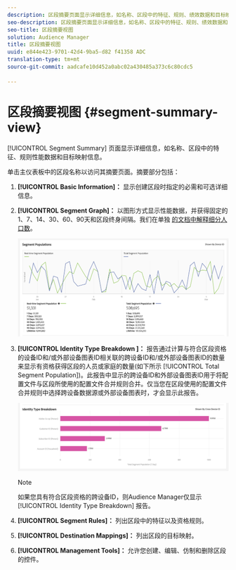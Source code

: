 ```yaml
---
description: 区段摘要页面显示详细信息，如名称、区段中的特征、规则、绩效数据和目标映射信息。
seo-description: 区段摘要页面显示详细信息，如名称、区段中的特征、规则、绩效数据和目标映射信息。
seo-title: 区段摘要视图
solution: Audience Manager
title: 区段摘要视图
uuid: e844e423-9701-42d4-9ba5-d82 f41358 ADC
translation-type: tm+mt
source-git-commit: aadcafe10d452a0abc02a430485a373c6c80cdc5

---
```



# 区段摘要视图 {#segment-summary-view}

[!UICONTROL Segment Summary] 页面显示详细信息，如名称、区段中的特征、规则性能数据和目标映射信息。

单击主仪表板中的区段名称以访问其摘要页面。摘要部分包括：

1. **[!UICONTROL Basic Information]：** 显示创建区段时指定的必需和可选详细信息。
1. **[!UICONTROL Segment Graph]：** 以图形方式显示性能数据，并获得固定的1、7、14、30、60、90天和区段终身间隔。我们在单独 [的文档中解释细分人口数](../../features/segments/segment-builder-data.md)。

   ![区段图](assets/segment-graph.png)

1. **[!UICONTROL Identity Type Breakdown ]：** 报告通过计算与符合区段资格的设备ID和/或外部设备图表ID相关联的跨设备ID和/或外部设备图表ID的数量来显示有资格获得区段的人员或家庭的数量(如下所示 [!UICONTROL Total Segment Population])。此报告中显示的跨设备ID和外部设备图表ID用于将配置文件与区段所使用的配置文件合并规则合并。仅当您在区段使用的配置文件合并规则中选择跨设备数据源或外部设备图表时，才会显示此报告。

   ![区段图](assets/segment-type.png)

   >[!NOTE]
   >
   >如果您具有符合区段资格的跨设备ID，则Audience Manager仅显示 [!UICONTROL Identity Type Breakdown] 报告。

1. **[!UICONTROL Segment Rules]：** 列出区段中的特征以及资格规则。
1. **[!UICONTROL Destination Mappings]：** 列出区段的目标映射。
1. **[!UICONTROL Management Tools]：** 允许您创建、编辑、仿制和删除区段的控件。